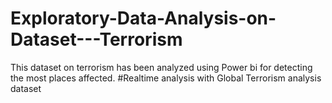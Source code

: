 # Exploratory-Data-Analysis-on-Dataset---Terrorism

This dataset on terrorism has been analyzed using Power bi for detecting the most places affected.
#Realtime analysis with Global Terrorism analysis dataset
